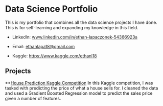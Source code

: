 # Data Science Portfolio

This is my portfolio that combines all the data science projects I have done. This is for self-learning and expanding my knowledge in this field. 

* LinkedIn: www.linkedin.com/in/ethan-lapaczonek-54366923a
  
* Email: ethanlapa18@gmail.com

* Kaggle: https://www.kaggle.com/ethanl18

## Projects

**[House Prediction Kaggle Competition](https://github.com/ethan-lapo/House-Prediction-Kaggle-Competition.git)
In this Kaggle competition, I was tasked with predicting the price of what a house sells for. I cleaned the data and used a Gradient Boosted Regression model to predict the sales price given a number of features. 
